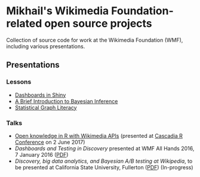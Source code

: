# Mikhail's Wikimedia Foundation-related open source projects

Collection of source code for work at the Wikimedia Foundation (WMF), including various presentations.

## Presentations

### Lessons

- [Dashboards in Shiny](presentations/lessons/Shiny%20Dashboarding)
- [A Brief Introduction to Bayesian Inference](presentations/lessons/Bayesian%20Statistics)
- [Statistical Graph Literacy](presentations/lessons/Dataviz%20Literacy)

### Talks

- [Open knowledge in R with Wikimedia APIs](presentations/talks/Cascadia%20R%20Conference%202017) (presented at [Cascadia R Conference](https://cascadiarconf.com/) on 2 June 2017)
- _Dashboards and Testing in Discovery_ presented at WMF All Hands 2016, 7 January 2016 ([PDF](presentations/talks/All%20Hands%202016%20-%20Dashboarding%20and%20Testing%20in%20Discovery.pdf))
- _Discovery, big data analytics, and Bayesian A/B testing at Wikipedia_, to be presented at California State University, Fullerton ([PDF](presentations/talks/2016%20CSUF%20Guest%20Talk.pdf)) (In-progress)
